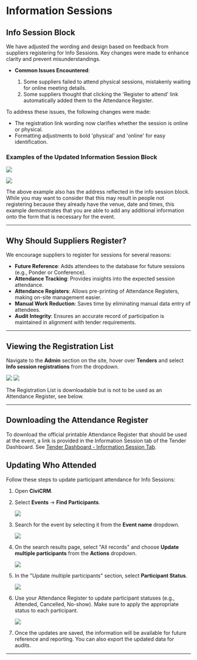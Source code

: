 # Information Sessions

## Info Session Block

We have adjusted the wording and design based on feedback from suppliers registering for Info Sessions. Key changes were made to enhance clarity and prevent misunderstandings.

- **Common Issues Encountered**:

    1. Some suppliers failed to attend physical sessions, mistakenly waiting for online meeting details.
    2. Some suppliers thought that clicking the 'Register to attend' link automatically added them to the Attendance Register.

To address these issues, the following changes were made:

- The registration link wording now clarifies whether the session is online or physical.
- Formatting adjustments to bold 'physical' and 'online' for easy identification.

### Examples of the Updated Information Session Block

![](../img/info-session-1.png)

![](../img/info-session-2.png)

The above example also has the address reflected in the info session block. While you may want to consider that this may result in people not registering because they already have the venue, date and times, this example demonstrates that you are able to add any additional information onto the form that is necessary for the event.

---

## Why Should Suppliers Register?

We encourage suppliers to register for sessions for several reasons:

- **Future Reference**: Adds attendees to the database for future sessions (e.g., Ponder or Conference).
- **Attendance Tracking**: Provides insights into the expected session attendance.
- **Attendance Registers**: Allows pre-printing of Attendance Registers, making on-site management easier.
- **Manual Work Reduction**: Saves time by eliminating manual data entry of attendees.
- **Audit Integrity**: Ensures an accurate record of participation is maintained in alignment with tender requirements.

---

## Viewing the Registration List

Navigate to the **Admin** section on the site, hover over **Tenders** and select **Info session registrations** from the dropdown.

![](../img/info-session-3.png)
![](../img/info-session-4.png)

The Registration List is downloadable but is not to be used as an Attendance Register, see below.

---

## Downloading the Attendance Register

To download the official printable Attendance Register that should be used at the event, a link is provided in the Information Session tab of the Tender Dashboard. See [Tender Dashboard - Information Session Tab](./tender-dashboard#information-session-tab).

## Updating Who Attended

Follow these steps to update participant attendance for Info Sessions:

1. Open **CiviCRM**.
2. Select **Events** → **Find Participants**.

    ![](../img/info-session-5.png)

3. Search for the event by selecting it from the **Event name** dropdown.

    ![](../img/info-session-6.png)

4. On the search results page, select "All records" and choose **Update multiple participants** from the **Actions** dropdown.

    ![](../img/info-session-7.png)

5. In the "Update multiple participants" section, select **Participant Status**.

    ![](../img/info-session-8.png)

6. Use your Attendance Register to update participant statuses (e.g., Attended, Cancelled, No-show). Make sure to apply the appropriate status to each participant.

    ![](../img/info-session-9.png)

7. Once the updates are saved, the information will be available for future reference and reporting. You can also export the updated data for audits.

---
